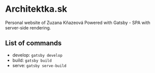 # Architektka.sk
Personal website of Zuzana Kňazeová
Powered with Gatsby - SPA with server-side rendering.

## List of commands
- develop: `gatsby develop`
- build: `gatsby build`
- serve: `gatsby serve-build`
